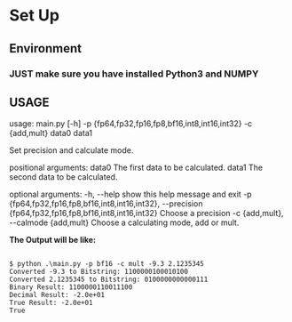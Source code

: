 # Set Up

## Environment

### JUST make sure you have installed Python3 and NUMPY

## USAGE

usage: main.py [-h] -p {fp64,fp32,fp16,fp8,bf16,int8,int16,int32} -c {add,mult} data0 data1

Set precision and calculate mode.

positional arguments:
  data0                 The first data to be calculated.
  data1                 The second data to be calculated.

optional arguments:
  -h, --help            show this help message and exit
  -p {fp64,fp32,fp16,fp8,bf16,int8,int16,int32}, --precision {fp64,fp32,fp16,fp8,bf16,int8,int16,int32}
                        Choose a precision
  -c {add,mult}, --calmode {add,mult}
                        Choose a calculating mode, add or mult.

**The Output will be like:**

```terminal

$ python .\main.py -p bf16 -c mult -9.3 2.1235345
Converted -9.3 to Bitstring: 1100000100010100
Converted 2.1235345 to Bitstring: 0100000000000111
Binary Result: 1100000110011100
Decimal Result: -2.0e+01
True Result: -2.0e+01
True

```